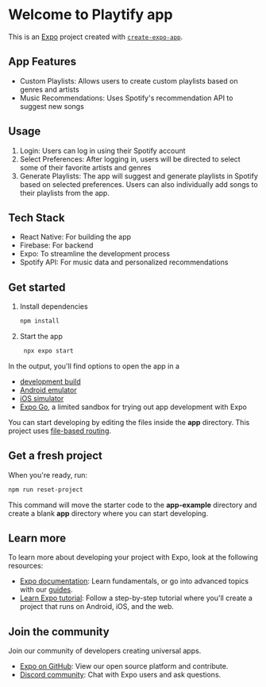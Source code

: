 # Welcome to Playtify app

This is an [Expo](https://expo.dev) project created with [`create-expo-app`](https://www.npmjs.com/package/create-expo-app).

## App Features

- Custom Playlists: Allows users to create custom playlists based on genres and artists
- Music Recommendations: Uses Spotify's recommendation API to suggest new songs

## Usage

1. Login: Users can log in using their Spotify account
2. Select Preferences: After logging in, users will be directed to select some of their favorite artists and genres
3. Generate Playlists: The app will suggest and generate playlists in Spotify based on selected preferences. Users can also individually add songs to their playlists from the app.

## Tech Stack

- React Native: For building the app
- Firebase: For backend
- Expo: To streamline the development process
- Spotify API: For music data and personalized recommendations

## Get started

1. Install dependencies

   ```bash
   npm install
   ```

2. Start the app

   ```bash
    npx expo start
   ```

In the output, you'll find options to open the app in a

- [development build](https://docs.expo.dev/develop/development-builds/introduction/)
- [Android emulator](https://docs.expo.dev/workflow/android-studio-emulator/)
- [iOS simulator](https://docs.expo.dev/workflow/ios-simulator/)
- [Expo Go](https://expo.dev/go), a limited sandbox for trying out app development with Expo

You can start developing by editing the files inside the **app** directory. This project uses [file-based routing](https://docs.expo.dev/router/introduction).

## Get a fresh project

When you're ready, run:

```bash
npm run reset-project
```

This command will move the starter code to the **app-example** directory and create a blank **app** directory where you can start developing.

## Learn more

To learn more about developing your project with Expo, look at the following resources:

- [Expo documentation](https://docs.expo.dev/): Learn fundamentals, or go into advanced topics with our [guides](https://docs.expo.dev/guides).
- [Learn Expo tutorial](https://docs.expo.dev/tutorial/introduction/): Follow a step-by-step tutorial where you'll create a project that runs on Android, iOS, and the web.

## Join the community

Join our community of developers creating universal apps.

- [Expo on GitHub](https://github.com/expo/expo): View our open source platform and contribute.
- [Discord community](https://chat.expo.dev): Chat with Expo users and ask questions.
